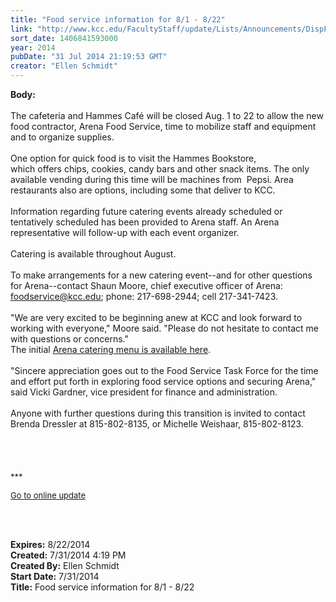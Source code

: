 ```yaml
---
title: "Food service information for 8/1 - 8/22"
link: "http://www.kcc.edu/FacultyStaff/update/Lists/Announcements/DispForm.aspx?ID=1580"
sort_date: 1406841593000
year: 2014
pubDate: "31 Jul 2014 21:19:53 GMT"
creator: "Ellen Schmidt"
---
```


<div><b>Body:</b> <div class="ExternalClass3F6C803950C54BF689F9E27F05A6D337">
<div> </div>
<div>The cafeteria and Hammes Café will be closed Aug. 1 to 22 to allow the new food contractor, Arena Food Service, time to mobilize staff and equipment and to organize supplies. </div>
<div> </div>
<div>One option for quick food is to visit the Hammes Bookstore, which offers chips, cookies, candy bars and other snack items. The only available vending during this time will be machines from  Pepsi. Area restaurants also are options, including some that deliver to KCC.</div>
<div> </div>
<div>Information regarding future catering events already scheduled or tentatively scheduled has been provided to Arena staff. An Arena representative will follow-up with each event organizer.</div>
<div> </div>
<div>Catering is available throughout August. </div>
<div> </div>
<div>To make arrangements for a new catering event--and for other questions for Arena--contact Shaun Moore, chief executive officer of Arena: <a href="mailto:foodservice@kcc.edu">foodservice@kcc.edu</a>; phone: 217-698-2944; cell 217-341-7423.</div>
<div> </div>
<div>&quot;We are very excited to be beginning anew at KCC and look forward to working with everyone,&quot; Moore said. &quot;Please do not hesitate to contact me with questions or concerns.&quot;<br /></div>
<div>The initial <a href="/FacultyStaff/update/Documents/Arena-KCC-Catering-Guide.pdf">Arena catering menu is available here</a>.</div>
<div> </div>
<div>&quot;Sincere appreciation goes out to the Food Service Task Force for the time and effort put forth in exploring food service options and securing Arena,&quot; said Vicki Gardner, vice president for finance and administration. </div>
<div> </div>
<div>Anyone with further questions during this transition is invited to contact Brenda Dressler at 815-802-8135, or Michelle Weishaar, 815-802-8123.</div>
<div> </div>
<div> </div>
<div> </div>
<div> </div>
<div>
<div><font size="2">***</font></div>
<p><font size="2"><a href="/FacultyStaff/update/Pages/dailyupdate.aspx">Go to online update</a></font></p>
<p><font size="2"></font> </p></div>
<div> </div></div></div>
<div><b>Expires:</b> 8/22/2014</div>
<div><b>Created:</b> 7/31/2014 4:19 PM</div>
<div><b>Created By:</b> Ellen Schmidt</div>
<div><b>Start Date:</b> 7/31/2014</div>
<div><b>Title:</b> Food service information for 8/1 - 8/22</div>
